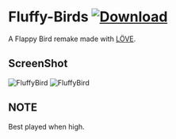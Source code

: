 # Fluffy-Birds [![Download](https://img.shields.io/badge/Download-v1.0.1-blue.svg)](https://1drv.ms/u/s!AsSo4Y2fR4LnkmCCFkLoCnHbP3AX)
A Flappy Bird remake made with [LÖVE](https://love2d.org/).

ScreenShot
----------
![FluffyBird](./screens/titlescreen.png)
![FluffyBird](./screens/ingame_ss.png)

NOTE
-------
Best played when high.
